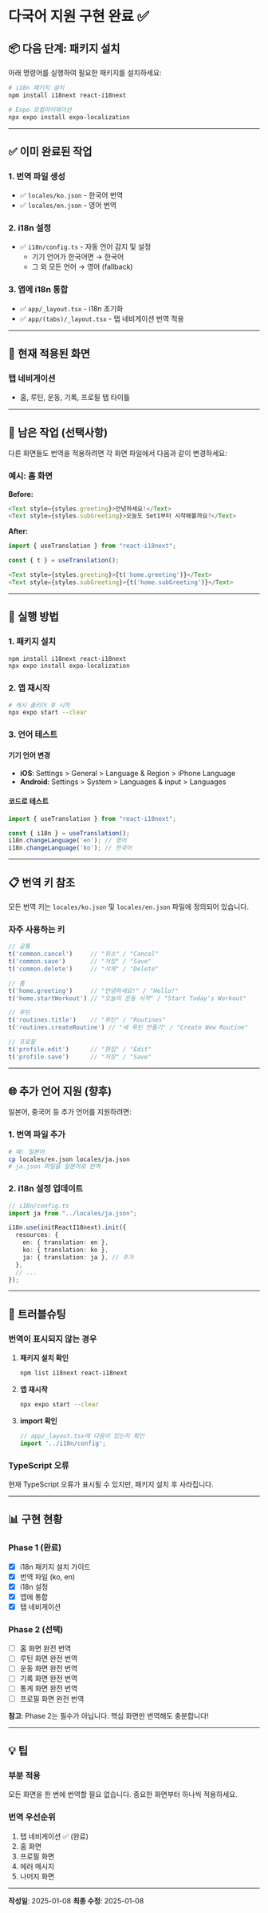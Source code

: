 # 다국어 지원 구현 완료 ✅

## 📦 다음 단계: 패키지 설치

아래 명령어를 실행하여 필요한 패키지를 설치하세요:

```bash
# i18n 패키지 설치
npm install i18next react-i18next

# Expo 로컬라이제이션
npx expo install expo-localization
```

---

## ✅ 이미 완료된 작업

### 1. 번역 파일 생성
- ✅ `locales/ko.json` - 한국어 번역
- ✅ `locales/en.json` - 영어 번역

### 2. i18n 설정
- ✅ `i18n/config.ts` - 자동 언어 감지 및 설정
  - 기기 언어가 한국어면 → 한국어
  - 그 외 모든 언어 → 영어 (fallback)

### 3. 앱에 i18n 통합
- ✅ `app/_layout.tsx` - i18n 초기화
- ✅ `app/(tabs)/_layout.tsx` - 탭 네비게이션 번역 적용

---

## 🎯 현재 적용된 화면

### 탭 네비게이션
- 홈, 루틴, 운동, 기록, 프로필 탭 타이틀

---

## 📝 남은 작업 (선택사항)

다른 화면들도 번역을 적용하려면 각 화면 파일에서 다음과 같이 변경하세요:

### 예시: 홈 화면

**Before:**
```typescript
<Text style={styles.greeting}>안녕하세요!</Text>
<Text style={styles.subGreeting}>오늘도 Set1부터 시작해볼까요?</Text>
```

**After:**
```typescript
import { useTranslation } from "react-i18next";

const { t } = useTranslation();

<Text style={styles.greeting}>{t('home.greeting')}</Text>
<Text style={styles.subGreeting}>{t('home.subGreeting')}</Text>
```

---

## 🚀 실행 방법

### 1. 패키지 설치

```bash
npm install i18next react-i18next
npx expo install expo-localization
```

### 2. 앱 재시작

```bash
# 캐시 클리어 후 시작
npx expo start --clear
```

### 3. 언어 테스트

#### 기기 언어 변경
- **iOS**: Settings > General > Language & Region > iPhone Language
- **Android**: Settings > System > Languages & input > Languages

#### 코드로 테스트
```typescript
import { useTranslation } from "react-i18next";

const { i18n } = useTranslation();
i18n.changeLanguage('en'); // 영어
i18n.changeLanguage('ko'); // 한국어
```

---

## 📋 번역 키 참조

모든 번역 키는 `locales/ko.json` 및 `locales/en.json` 파일에 정의되어 있습니다.

### 자주 사용하는 키

```typescript
// 공통
t('common.cancel')     // "취소" / "Cancel"
t('common.save')       // "저장" / "Save"
t('common.delete')     // "삭제" / "Delete"

// 홈
t('home.greeting')     // "안녕하세요!" / "Hello!"
t('home.startWorkout') // "오늘의 운동 시작" / "Start Today's Workout"

// 루틴
t('routines.title')    // "루틴" / "Routines"
t('routines.createRoutine') // "새 루틴 만들기" / "Create New Routine"

// 프로필
t('profile.edit')      // "편집" / "Edit"
t('profile.save')      // "저장" / "Save"
```

---

## 🌐 추가 언어 지원 (향후)

일본어, 중국어 등 추가 언어를 지원하려면:

### 1. 번역 파일 추가
```bash
# 예: 일본어
cp locales/en.json locales/ja.json
# ja.json 파일을 일본어로 번역
```

### 2. i18n 설정 업데이트
```typescript
// i18n/config.ts
import ja from "../locales/ja.json";

i18n.use(initReactI18next).init({
  resources: {
    en: { translation: en },
    ko: { translation: ko },
    ja: { translation: ja }, // 추가
  },
  // ...
});
```

---

## 🐛 트러블슈팅

### 번역이 표시되지 않는 경우

1. **패키지 설치 확인**
   ```bash
   npm list i18next react-i18next
   ```

2. **앱 재시작**
   ```bash
   npx expo start --clear
   ```

3. **import 확인**
   ```typescript
   // app/_layout.tsx에 다음이 있는지 확인
   import '../i18n/config';
   ```

### TypeScript 오류

현재 TypeScript 오류가 표시될 수 있지만, 패키지 설치 후 사라집니다.

---

## 📊 구현 현황

### Phase 1 (완료)
- [x] i18n 패키지 설치 가이드
- [x] 번역 파일 (ko, en)
- [x] i18n 설정
- [x] 앱에 통합
- [x] 탭 네비게이션

### Phase 2 (선택)
- [ ] 홈 화면 완전 번역
- [ ] 루틴 화면 완전 번역
- [ ] 운동 화면 완전 번역
- [ ] 기록 화면 완전 번역
- [ ] 통계 화면 완전 번역
- [ ] 프로필 화면 완전 번역

**참고**: Phase 2는 필수가 아닙니다. 핵심 화면만 번역해도 충분합니다!

---

## 💡 팁

### 부분 적용
모든 화면을 한 번에 번역할 필요 없습니다. 중요한 화면부터 하나씩 적용하세요.

### 번역 우선순위
1. 탭 네비게이션 ✅ (완료)
2. 홈 화면
3. 프로필 화면
4. 에러 메시지
5. 나머지 화면

---

**작성일**: 2025-01-08
**최종 수정**: 2025-01-08
